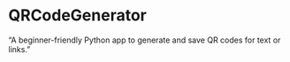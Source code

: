 # QRCodeGenerator
“A beginner-friendly Python app to generate and save QR codes for text or links.”
